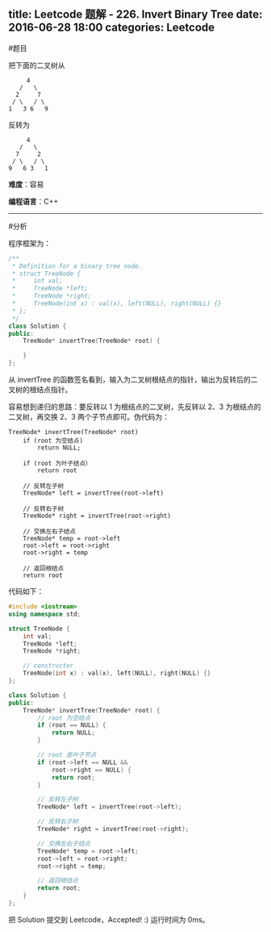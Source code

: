 title: Leetcode 题解 - 226. Invert Binary Tree
date: 2016-06-28 18:00
categories: Leetcode
---

#题目

把下面的二叉树从

         4
       /   \
      2     7
     / \   / \
    1   3 6   9

反转为

         4
       /   \
      7     2
     / \   / \
    9   6 3   1

<!-- more -->

**难度**：容易

**编程语言**：C++

---

#分析

程序框架为：

```cpp
/**
 * Definition for a binary tree node.
 * struct TreeNode {
 *     int val;
 *     TreeNode *left;
 *     TreeNode *right;
 *     TreeNode(int x) : val(x), left(NULL), right(NULL) {}
 * };
 */
class Solution {
public:
    TreeNode* invertTree(TreeNode* root) {

    }
};
```

从 invertTree 的函数签名看到，输入为二叉树根结点的指针，输出为反转后的二叉树的根结点指针。

容易想到递归的思路：要反转以 1 为根结点的二叉树，先反转以 2、3 为根结点的二叉树，再交换 2、3 两个子节点即可。伪代码为：

```
TreeNode* invertTree(TreeNode* root)
    if (root 为空结点)
        return NULL;

    if (root 为叶子结点）
        return root

    // 反转左子树
    TreeNode* left = invertTree(root->left)

    // 反转右子树
    TreeNode* right = invertTree(root->right)

    // 交换左右子结点
    TreeNode* temp = root->left
    root->left = root->right
    root->right = temp

    // 返回根结点
    return root
```

代码如下：

```cpp
#include <iostream>
using namespace std;

struct TreeNode {
    int val;
    TreeNode *left;
    TreeNode *right;

    // constructor
    TreeNode(int x) : val(x), left(NULL), right(NULL) {}
};

class Solution {
public:
    TreeNode* invertTree(TreeNode* root) {
        // root 为空结点
        if (root == NULL) {
            return NULL;
        }

        // root 是叶子节点
        if (root->left == NULL &&
            root->right == NULL) {
            return root;
        }

        // 反转左子树
        TreeNode* left = invertTree(root->left);

        // 反转右子树
        TreeNode* right = invertTree(root->right);

        // 交换左右子结点
        TreeNode* temp = root->left;
        root->left = root->right;
        root->right = temp;

        // 返回根结点
        return root;
    }
};
```

把 Solution 提交到 Leetcode，Accepted! :) 运行时间为 0ms。
